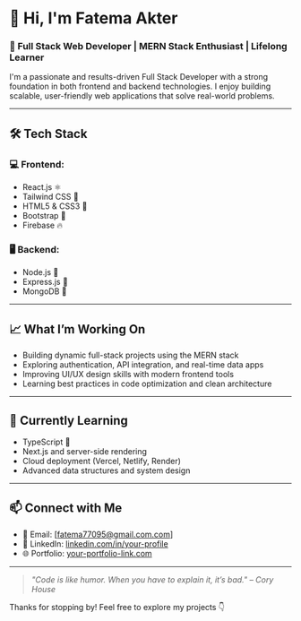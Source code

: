 # 👋 Hi, I'm Fatema Akter

### 🚀 Full Stack Web Developer | MERN Stack Enthusiast | Lifelong Learner

I'm a passionate and results-driven Full Stack Developer with a strong foundation in both frontend and backend technologies. I enjoy building scalable, user-friendly web applications that solve real-world problems.

---

## 🛠️ Tech Stack

### 💻 Frontend:
- React.js ⚛️  
- Tailwind CSS 🎨  
- HTML5 & CSS3 📄  
- Bootstrap 💠  
- Firebase 🔥  

### 🖥️ Backend:
- Node.js 🚀  
- Express.js 🔧  
- MongoDB 🍃  

---

## 📈 What I’m Working On
- Building dynamic full-stack projects using the MERN stack  
- Exploring authentication, API integration, and real-time data apps  
- Improving UI/UX design skills with modern frontend tools  
- Learning best practices in code optimization and clean architecture  

---

## 🌱 Currently Learning
- TypeScript 🧠  
- Next.js and server-side rendering  
- Cloud deployment (Vercel, Netlify, Render)  
- Advanced data structures and system design  

---

## 📫 Connect with Me
- 📧 Email: [fatema77095@gmail.com.com]  
- 💼 LinkedIn: [linkedin.com/in/your-profile]([https://linkedin.com/in/your-profile](https://www.linkedin.com/in/fatema-akter-a299a6317/))  
- 🌐 Portfolio: [your-portfolio-link.com](https://fatema-portfolio-link.com)

---

> *"Code is like humor. When you have to explain it, it’s bad." – Cory House*

Thanks for stopping by! Feel free to explore my projects 👇

